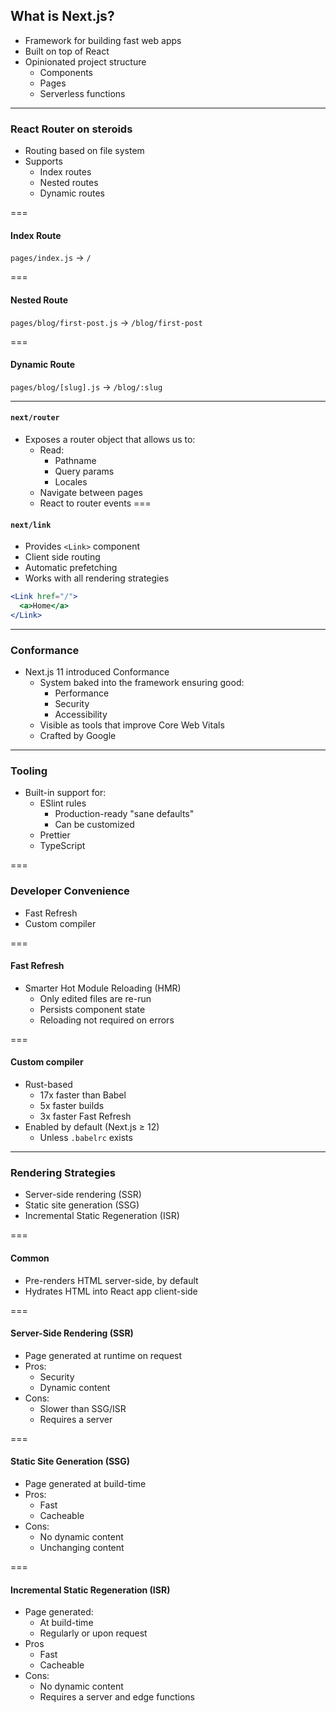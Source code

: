 ## What is Next.js?

* Framework for building fast web apps
* Built on top of React
* Opinionated project structure
  * Components
  * Pages
  * Serverless functions

---

### React Router on steroids

* Routing based on file system
* Supports
  * Index routes
  * Nested routes 
  * Dynamic routes

===

#### Index Route

`pages/index.js` -> `/`

===

#### Nested Route

`pages/blog/first-post.js` -> `/blog/first-post`

===

#### Dynamic Route

`pages/blog/[slug].js` -> `/blog/:slug`

---

#### `next/router`

* Exposes a router object that allows us to:
  * Read:
    * Pathname
    * Query params
    * Locales
  * Navigate between pages
  * React to router events
===

#### `next/link`

* Provides `<Link>` component
* Client side routing
* Automatic prefetching
* Works with all rendering strategies

```jsx
<Link href="/">
  <a>Home</a>
</Link>
```
---

### Conformance

* Next.js 11 introduced Conformance
  * System baked into the framework ensuring good:
    * Performance
    * Security
    * Accessibility
  * Visible as tools that improve Core Web Vitals
  * Crafted by Google

---

### Tooling

* Built-in support for:
  * ESlint rules
    * Production-ready "sane defaults"
    * Can be customized
  * Prettier
  * TypeScript

===

### Developer Convenience

* Fast Refresh
* Custom compiler

===

#### Fast Refresh

* Smarter Hot Module Reloading (HMR)
  * Only edited files are re-run
  * Persists component state
  * Reloading not required on errors

===

#### Custom compiler

* Rust-based
  * 17x faster than Babel
  * 5x faster builds
  * 3x faster Fast Refresh
* Enabled by default (Next.js ≥ 12)
  * Unless `.babelrc` exists

---

### Rendering Strategies

* Server-side rendering (SSR)
* Static site generation (SSG)
* Incremental Static Regeneration (ISR)

===

#### Common

* Pre-renders HTML server-side, by default
* Hydrates HTML into React app client-side

===

#### Server-Side Rendering (SSR)

* Page generated at runtime on request
* Pros:
  * Security
  * Dynamic content
* Cons:
  * Slower than SSG/ISR
  * Requires a server 

===

#### Static Site Generation (SSG)

* Page generated at build-time
* Pros:
  * Fast
  * Cacheable
* Cons: 
  * No dynamic content
  * Unchanging content

===

#### Incremental Static Regeneration (ISR)

* Page generated:
  * At build-time
  * Regularly or upon request
* Pros
  * Fast
  * Cacheable
* Cons: 
  * No dynamic content
  * Requires a server and edge functions